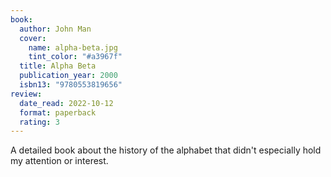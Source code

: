 ```yaml
---
book:
  author: John Man
  cover:
    name: alpha-beta.jpg
    tint_color: "#a3967f"
  title: Alpha Beta
  publication_year: 2000
  isbn13: "9780553819656"
review:
  date_read: 2022-10-12
  format: paperback
  rating: 3
---
```


A detailed book about the history of the alphabet that didn't especially hold my attention or interest.
